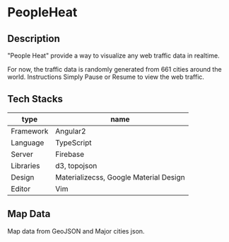 # PeopleHeat

## Description
"People Heat" provide a way to visualize any web traffic data in realtime.

For now, the traffic data is randomly generated from 661 cities around the world.
Instructions
Simply Pause or Resume to view the web traffic.

## Tech Stacks

|type|name|
|---|---|
|Framework|Angular2|
|Language|TypeScript|
|Server|Firebase|
|Libraries|d3, topojson|
|Design|Materializecss, Google Material Design|
|Editor|Vim|

## Map Data

Map data from GeoJSON and Major cities json.
